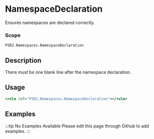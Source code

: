 # NamespaceDeclaration

Ensures namespaces are declared correctly.

### Scope

`PSR2.Namespaces.NamespaceDeclaration`

## Description

There must be one blank line after the namespace declaration.

## Usage

```xml
<rule ref="PSR2.Namespaces.NamespaceDeclaration"></rule>
```

## Examples

:::tip No Examples Available
Please edit this page through Github to add examples.
:::